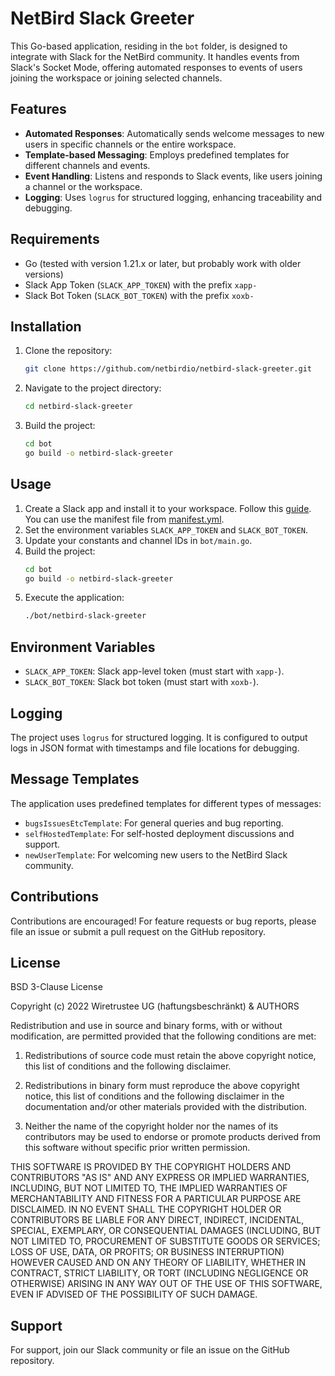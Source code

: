 # NetBird Slack Greeter

This Go-based application, residing in the `bot` folder, is designed to integrate with Slack for the NetBird community. It handles events from Slack's Socket Mode, offering automated responses to events of users joining the workspace or joining selected channels.

## Features

- **Automated Responses**: Automatically sends welcome messages to new users in specific channels or the entire workspace.
- **Template-based Messaging**: Employs predefined templates for different channels and events.
- **Event Handling**: Listens and responds to Slack events, like users joining a channel or the workspace.
- **Logging**: Uses `logrus` for structured logging, enhancing traceability and debugging.

## Requirements

- Go (tested with version 1.21.x or later, but probably work with older versions)
- Slack App Token (`SLACK_APP_TOKEN`) with the prefix `xapp-`
- Slack Bot Token (`SLACK_BOT_TOKEN`) with the prefix `xoxb-`

## Installation

1. Clone the repository:
   ```bash
   git clone https://github.com/netbirdio/netbird-slack-greeter.git
   ```
2. Navigate to the project directory:
   ```bash
   cd netbird-slack-greeter
   ```
3. Build the project:
   ```bash
   cd bot
   go build -o netbird-slack-greeter
   ```

## Usage

1. Create a Slack app and install it to your workspace. Follow this [guide](https://api.slack.com/start/quickstart). You can use the manifest file from [manifest.yml](/manifest.yml).
2. Set the environment variables `SLACK_APP_TOKEN` and `SLACK_BOT_TOKEN`.
3. Update your constants and channel IDs in `bot/main.go`.
4. Build the project:
   ```bash
   cd bot
   go build -o netbird-slack-greeter
   ```
5. Execute the application:
   ```bash
   ./bot/netbird-slack-greeter
   ```

## Environment Variables

- `SLACK_APP_TOKEN`: Slack app-level token (must start with `xapp-`).
- `SLACK_BOT_TOKEN`: Slack bot token (must start with `xoxb-`).

## Logging

The project uses `logrus` for structured logging. It is configured to output logs in JSON format with timestamps and file locations for debugging.

## Message Templates

The application uses predefined templates for different types of messages:

- `bugsIssuesEtcTemplate`: For general queries and bug reporting.
- `selfHostedTemplate`: For self-hosted deployment discussions and support.
- `newUserTemplate`: For welcoming new users to the NetBird Slack community.

## Contributions

Contributions are encouraged! For feature requests or bug reports, please file an issue or submit a pull request on the GitHub repository.

## License

BSD 3-Clause License

Copyright (c) 2022 Wiretrustee UG (haftungsbeschränkt) & AUTHORS

Redistribution and use in source and binary forms, with or without modification, are permitted provided that the following conditions are met:

1. Redistributions of source code must retain the above copyright notice, this list of conditions and the following disclaimer.

2. Redistributions in binary form must reproduce the above copyright notice, this list of conditions and the following disclaimer in the documentation and/or other materials provided with the distribution.

3. Neither the name of the copyright holder nor the names of its contributors may be used to endorse or promote products derived from this software without specific prior written permission.

THIS SOFTWARE IS PROVIDED BY THE COPYRIGHT HOLDERS AND CONTRIBUTORS "AS IS" AND ANY EXPRESS OR IMPLIED WARRANTIES, INCLUDING, BUT NOT LIMITED TO, THE IMPLIED WARRANTIES OF MERCHANTABILITY AND FITNESS FOR A PARTICULAR PURPOSE ARE DISCLAIMED. IN NO EVENT SHALL THE COPYRIGHT HOLDER OR CONTRIBUTORS BE LIABLE FOR ANY DIRECT, INDIRECT, INCIDENTAL, SPECIAL, EXEMPLARY, OR CONSEQUENTIAL DAMAGES (INCLUDING, BUT NOT LIMITED TO, PROCUREMENT OF SUBSTITUTE GOODS OR SERVICES; LOSS OF USE, DATA, OR PROFITS; OR BUSINESS INTERRUPTION) HOWEVER CAUSED AND ON ANY THEORY OF LIABILITY, WHETHER IN CONTRACT, STRICT LIABILITY, OR TORT (INCLUDING NEGLIGENCE OR OTHERWISE) ARISING IN ANY WAY OUT OF THE USE OF THIS SOFTWARE, EVEN IF ADVISED OF THE POSSIBILITY OF SUCH DAMAGE.

## Support

For support, join our Slack community or file an issue on the GitHub repository.
